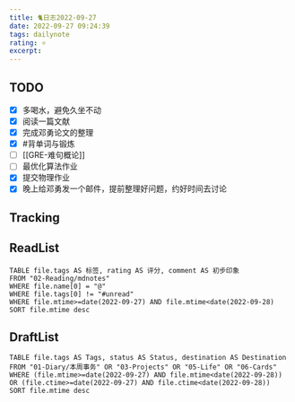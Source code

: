 ```yaml
---
title: 🐈日志2022-09-27
date: 2022-09-27 09:24:39
tags: dailynote
rating: ⭐️
excerpt: 
---
```

## TODO
- [x] 多喝水，避免久坐不动
- [x] 阅读一篇文献
- [x] 完成邓勇论文的整理
- [x] #背单词与锻炼 
- [ ] [[GRE-难句概论]]
- [ ] 最优化算法作业
- [x] 提交物理作业
- [x] 晚上给邓勇发一个邮件，提前整理好问题，约好时间去讨论

## Tracking


## ReadList 
<!--此处显示今日已阅读文献-->
```dataview
TABLE file.tags AS 标签, rating AS 评分, comment AS 初步印象
FROM "02-Reading/mdnotes"
WHERE file.name[0] = "@"
WHERE file.tags[0] != "#unread"
WHERE file.mtime>=date(2022-09-27) AND file.mtime<date(2022-09-28)
SORT file.mtime desc
```

## DraftList
<!--此处显示今日新增或修改的草稿或其它非文献笔记文件-->

```dataview
TABLE file.tags AS Tags, status AS Status, destination AS Destination
FROM "01-Diary/本周事务" OR "03-Projects" OR "05-Life" OR "06-Cards"
WHERE (file.mtime>=date(2022-09-27) AND file.mtime<date(2022-09-28)) OR (file.ctime>=date(2022-09-27) AND file.ctime<date(2022-09-28))
SORT file.mtime desc
```
